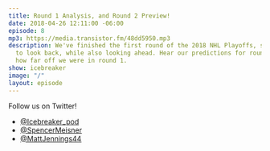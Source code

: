 ```yaml
---
title: Round 1 Analysis, and Round 2 Preview!
date: 2018-04-26 12:11:00 -06:00
episode: 8
mp3: https://media.transistor.fm/48dd5950.mp3
description: We've finished the first round of the 2018 NHL Playoffs, so its time
  to look back, while also looking ahead. Hear our predictions for round 2, and see
  how far off we were in round 1.
show: icebreaker
image: "/"
layout: episode
---
```


Follow us on Twitter!

* [@Icebreaker_pod](https://twitter.com/icebreaker_pod)
* [@SpencerMeisner](https://twitter.com/spencermeisner)
* [@MattJennings44](https://twitter.com/mattjennings44)
